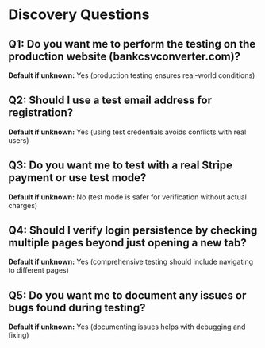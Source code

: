 # Discovery Questions

## Q1: Do you want me to perform the testing on the production website (bankcsvconverter.com)?
**Default if unknown:** Yes (production testing ensures real-world conditions)

## Q2: Should I use a test email address for registration?
**Default if unknown:** Yes (using test credentials avoids conflicts with real users)

## Q3: Do you want me to test with a real Stripe payment or use test mode?
**Default if unknown:** No (test mode is safer for verification without actual charges)

## Q4: Should I verify login persistence by checking multiple pages beyond just opening a new tab?
**Default if unknown:** Yes (comprehensive testing should include navigating to different pages)

## Q5: Do you want me to document any issues or bugs found during testing?
**Default if unknown:** Yes (documenting issues helps with debugging and fixing)